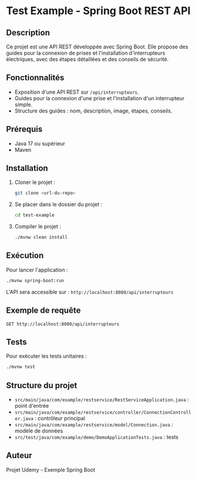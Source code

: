 # Test Example - Spring Boot REST API

## Description

Ce projet est une API REST développée avec Spring Boot. Elle propose des guides pour la connexion de prises et l'installation d'interrupteurs électriques, avec des étapes détaillées et des conseils de sécurité.

## Fonctionnalités

- Exposition d'une API REST sur `/api/interrupteurs`.
- Guides pour la connexion d'une prise et l'installation d'un interrupteur simple.
- Structure des guides : nom, description, image, étapes, conseils.

## Prérequis

- Java 17 ou supérieur
- Maven

## Installation

1. Cloner le projet :
   ```bash
   git clone <url-du-repo>
   ```
2. Se placer dans le dossier du projet :
   ```bash
   cd test-example
   ```
3. Compiler le projet :
   ```bash
   ./mvnw clean install
   ```

## Exécution

Pour lancer l'application :

```bash
./mvnw spring-boot:run
```

L'API sera accessible sur : `http://localhost:8080/api/interrupteurs`

## Exemple de requête

```http
GET http://localhost:8080/api/interrupteurs
```

## Tests

Pour exécuter les tests unitaires :

```bash
./mvnw test
```

## Structure du projet

- `src/main/java/com/example/restservice/RestServiceApplication.java` : point d'entrée
- `src/main/java/com/example/restservice/controller/ConnectionController.java` : contrôleur principal
- `src/main/java/com/example/restservice/model/Connection.java` : modèle de données
- `src/test/java/com/example/demo/DemoApplicationTests.java` : tests

## Auteur

Projet Udemy - Exemple Spring Boot
